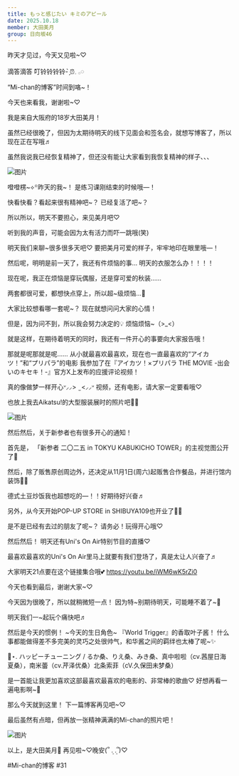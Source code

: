 ```yaml
---
title: もっと感じたい キミのアピール
date: 2025.10.18
member: 大田美月
group: 日向坂46
---
```


昨天才见过，今天又见啦~♡



滴答滴答
叮铃铃铃铃- ̗̀⏰𓈒 𓂂𓏸



“Mi-chan的博客”时间到咯~！

今天也来看我，谢谢啦~♡



我是来自大阪府的18岁大田美月！



虽然已经很晚了，但因为太期待明天的线下见面会和签名会，就想写博客了，所以现在正在写哦♬



虽然我说我已经恢复精神了，但还没有能让大家看到我恢复精神的样子、、、

![图片](https://cdn.hinatazaka46.com/files/14/diary/official/member/moblog/202510/mobIZIKse.jpg)

噔噔楞~⟡꙳昨天的我~！
是练习课刚结束的时候哦—！


快看快看？看起来很有精神吧~？
已经复活了吧~？


所以所以，明天不要担心，来见美月吧♡


听到我的声音，可能会因为太有活力而吓一跳哦(笑)


明天我们来聊~很多很多天吧♡
要把美月可爱的样子，牢牢地印在眼里哦—！





然后呢，明明是前一天了，我还有件烦恼的事…
明天的衣服怎么办！！！！


现在呢，我正在烦恼是穿玩偶服，还是穿可爱的秋装……


两套都很可爱，都想快点穿上，所以超~级烦恼…💭


大家比较想看哪一套呢~？
现在就想问问大家的心情！


但是，因为问不到，所以我会努力决定的💡
烦恼烦恼~（>_<）



就是这样，在期待着明天的同时，我还有一件开心的事要向大家报告哦！


那就是呢那就是呢……
从小就最喜欢最喜欢，现在也一直最喜欢的“アイカツ！”和“プリパラ”的电影
我参加了在『アイカツ！×プリパラ THE MOVIE -出会いのキセキ！-』官方X上发布的应援评论视频！


真的像做梦一样开心ᐡ⸝⸝>  ̫ <⸝⸝ᐡ
视频，还有电影，请大家一定要看哦♡


也放上我去Aikatsu!的大型服装展时的照片吧🌟💕

![图片](https://cdn.hinatazaka46.com/files/14/diary/official/member/moblog/202510/mob2uZAjZ.jpg)





然后然后，关于新参者也有很多开心的通知！

首先是，
「新参者 二〇二五 in TOKYU KABUKICHO TOWER」的主视觉图公开了🩵


然后，除了贩售原创周边外，还决定从11月1日(周六)起贩售合作餐品，并进行馆内装饰🍴✨


德式土豆炒饭我也超想吃的—！！好期待好兴奋♬


另外，从今天开始POP-UP STORE in SHIBUYA109也开业了🙌🏻


是不是已经有去过的朋友了呢~？
请务必！玩得开心哦♡




然后然后！
明天还有Uni's On Air特别节目的直播♡


最喜欢最喜欢的Uni's On Air里马上就要有我们登场了，真是太让人兴奋了♬


大家明天21点要在这个链接集合哦💕
https://youtu.be/iWM6wK5rZi0




今天也看到最后，谢谢大家~♡


今天因为很晚了，所以就稍微短一点！
因为特~别期待明天，可能睡不着了~💭


明天我们一~起玩个痛快吧♬



然后是今天的惯例！
~今天的生日角色~
『World Trigger』的香取叶子酱！
什么事都能做得差不多完美的灵巧之处很帅气，和华酱之间的羁绊也太棒了呢~✨️




📼⋆. ハッピーチューニング / るか桑、りえ桑、みき桑、真中啦啦（cv.茜屋日海夏桑），南米蕾（cv.芹泽优桑）北条索菲（cV.久保田未梦桑）

是一首能让我更加喜欢这部最喜欢最喜欢的电影的、非常棒的歌曲♡
好想再看一遍电影啊~💭



那么今天就到这里！
下一篇博客再见吧~♡




最后虽然有点暗，但再放一张精神满满的Mi-chan的照片吧！

![图片](https://cdn.hinatazaka46.com/files/14/diary/official/member/moblog/202510/mobDapQgq.jpg)




以上，是大田美月🍓
再见啦~♡晚安(՞ ܸ. .ܸ՞)♡




#Mi-chan的博客
#31
